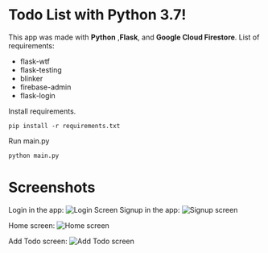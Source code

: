 # Todo List with Python 3.7!

This app was made with **Python** ,**Flask**, and **Google Cloud Firestore**.
List of requirements: 

 - flask-wtf  
- flask-testing  
- blinker  
- firebase-admin  
- flask-login

Install requirements. 

    pip install -r requirements.txt

Run main.py 

    python main.py 

# Screenshots

Login in the app: 
![Login Screen](https://lh3.googleusercontent.com/4V_Qpx46XDQm5EalQc-VgNB0ZEPlk0BwR_X8B3sWP9U5hxI6CRxA7LrbOov96uX-_wsXe3QdDp1EP1iPS1AJUlBKKo6sDcR2ceLrjFjBsC7kfFo8B-GDI7uUut1cBqgiqwURCFXy=w1786-h969-no)
Signup in the app: 
![Signup screen](https://lh3.googleusercontent.com/MG4jyk3meP3xVbKRZD0xTHzLm-CFkRBtF0IgbdEFKlPAW5MCX_Krs4BlLxgfOp47j2Bepkn0ZkIzkoC8oNgONXkMJYn9x3tAdvKIm-c9ICoAxlbs7pth05PwNGYUInu1cKCDJPtb=w1790-h969-no)

Home screen: 
![Home screen](https://lh3.googleusercontent.com/TNB0hIC83jnHUC_85X9tUrhI3QeAtHbl7wWAAJOBvhmSUEY4HZmX-7plyYJdXslhSZE1-On8wS6Gf_qns8HWWzzZ5rVyOt5stL-jyk4XL3NwxV4Tt_X064QMWVntQ8t2EzWt94Iq=w1796-h969-no)

Add Todo screen: 
![Add Todo screen](https://lh3.googleusercontent.com/KXjwT6ItBsBuG1MRGKGCwX56asmNnbgyBQMYRZS2ekTrLf4dFhe4lXProK-WMwjvdY6aEsc9ow_UtygKUZKBXFvfwiBrF_osmDZEQ-os8garHDbY1nMx5G6oz8IPAp97AnC8wXNf=w1807-h969-no)


